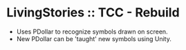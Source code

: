 # LivingStories :: TCC - Rebuild

- Uses PDollar to recognize symbols drawn on screen.
- New PDollar can be 'taught' new symbols using Unity.
